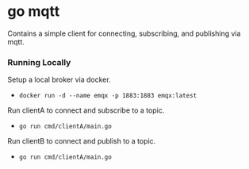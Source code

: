 # go mqtt

Contains a simple client for connecting, subscribing, and publishing via mqtt.

### Running Locally

Setup a local broker via docker.
- `docker run -d --name emqx -p 1883:1883 emqx:latest`

Run clientA to connect and subscribe to a topic.
- `go run cmd/clientA/main.go`

Run clientB to connect and publish to a topic.
- `go run cmd/clientA/main.go`
